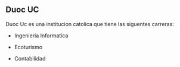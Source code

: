## Duoc UC


Duoc Uc es una institucion catolica que tiene las siguentes carreras:

- Ingenieria Informatica

- Ecoturismo

- Contabilidad